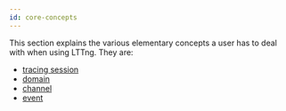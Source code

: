 ```yaml
---
id: core-concepts
---
```


This section explains the various elementary concepts a user has to deal
with when using LTTng. They are:

  * [tracing session](#doc-tracing-session)
  * [domain](#doc-domain)
  * [channel](#doc-channel)
  * [event](#doc-event)
